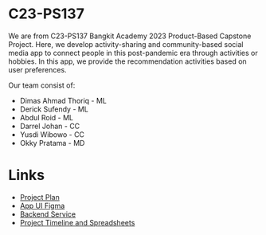 # C23-PS137
We are from C23-PS137 Bangkit Academy 2023 Product-Based Capstone Project. Here, we develop activity-sharing and community-based social media app to connect people in this post-pandemic era through activities or hobbies. In this app, we provide the recommendation activities based on user preferences.

Our team consist of:
* Dimas Ahmad Thoriq - ML
* Derick Sufendy - ML
* Abdul Roid - ML
* Darrel Johan - CC
* Yusdi Wibowo - CC
* Okky Pratama - MD 

# Links
* [Project Plan](https://docs.google.com/document/d/1jULoqyHiPHE5pr8zrPeqBfwbHHQu17mgNvb11YOeFVk/edit?usp=sharing)
* [App UI Figma](https://www.figma.com/file/nD27ZDVTRn7vVdOz9FrnMM/Capstone-Project-MinSatu?type=design&node-id=1%3A3&t=Ci2LacCLYatWm6rY-1)
* [Backend Service](https://github.com/dimasthoriq/C23-PS137/blob/CC/README.md)
* [Project Timeline and Spreadsheets](https://docs.google.com/spreadsheets/d/1zpKmClQFkoM03T-Mx4G-enDPS8NK_7Up5h65HayFXGA/edit?usp=sharing)
